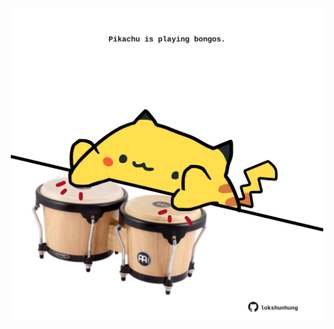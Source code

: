 <!-- built at 31/01/2023, 01:28:00 UTC -->
<p align="center">
  <img width="500" height="500" src="./ReadmeImage.svg">
</p>
